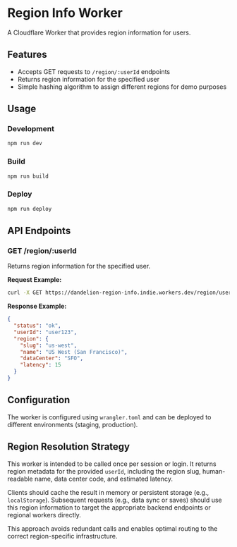 # Region Info Worker

A Cloudflare Worker that provides region information for users.

## Features

- Accepts GET requests to `/region/:userId` endpoints
- Returns region information for the specified user
- Simple hashing algorithm to assign different regions for demo purposes

## Usage

### Development

```bash
npm run dev
```

### Build

```bash
npm run build
```

### Deploy

```bash
npm run deploy
```

## API Endpoints

### GET /region/:userId

Returns region information for the specified user.

**Request Example:**

```bash
curl -X GET https://dandelion-region-info.indie.workers.dev/region/user123
```

**Response Example:**

```json
{
  "status": "ok",
  "userId": "user123",
  "region": {
    "slug": "us-west",
    "name": "US West (San Francisco)",
    "dataCenter": "SFO",
    "latency": 15
  }
}
```

## Configuration

The worker is configured using `wrangler.toml` and can be deployed to different environments (staging, production).

## Region Resolution Strategy

This worker is intended to be called once per session or login. It returns region metadata for the provided `userId`, including the region slug, human-readable name, data center code, and estimated latency.

Clients should cache the result in memory or persistent storage (e.g., `localStorage`). Subsequent requests (e.g., data sync or saves) should use this region information to target the appropriate backend endpoints or regional workers directly.

This approach avoids redundant calls and enables optimal routing to the correct region-specific infrastructure.
